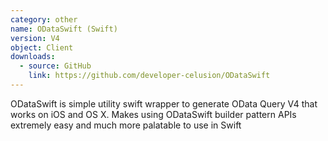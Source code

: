```yaml
---
category: other
name: ODataSwift (Swift)
version: V4
object: Client
downloads:
  - source: GitHub
    link: https://github.com/developer-celusion/ODataSwift
---
```

ODataSwift is simple utility swift wrapper to generate OData Query V4 that works on iOS and OS X.
Makes using ODataSwift builder pattern APIs extremely easy  and much more palatable to use in Swift
